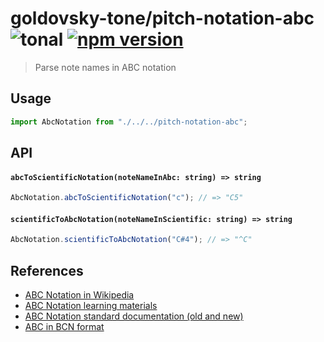# goldovsky-tone/pitch-notation-abc ![tonal](https://img.shields.io/badge/@tonaljs-pitch_notation_abc-yellow.svg?style=flat-square) [![npm version](https://img.shields.io/npm/v/goldovsky-tone/pitch-notation-abc.svg?style=flat-square)](https://www.npmjs.com/package/goldovsky-tone/pitch-notation-scientific)

> Parse note names in ABC notation

## Usage

```js
import AbcNotation from "./../../pitch-notation-abc";
```

## API

#### `abcToScientificNotation(noteNameInAbc: string) => string`

```js
AbcNotation.abcToScientificNotation("c"); // => "C5"
```

#### `scientificToAbcNotation(noteNameInScientific: string) => string`

```js
AbcNotation.scientificToAbcNotation("C#4"); // => "^C"
```

## References

- [ABC Notation in Wikipedia](https://en.wikipedia.org/wiki/ABC_notation)
- [ABC Notation learning materials](https://abcnotation.com/learn)
- [ABC Notation standard documentation (old and new)](https://abcnotation.com/wiki/abc:standard)
- [ABC in BCN format](https://web.archive.org/web/20080309023424/http://www.norbeck.nu/abc/abcbnf.htm)
